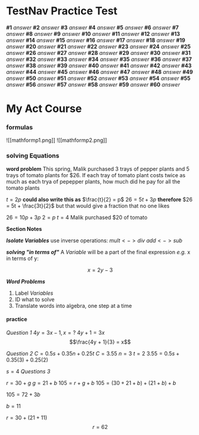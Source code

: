 # TestNav Practice Test

__#1__ _answer_ 
__#2__ _answer_ 
__#3__ _answer_ 
__#4__ _answer_ 
__#5__ _answer_ 
__#6__ _answer_ 
__#7__ _answer_ 
__#8__ _answer_ 
__#9__ _answer_ 
__#10__ _answer_ 
__#11__ _answer_ 
__#12__ _answer_ 
__#13__ _answer_ 
__#14__ _answer_ 
__#15__ _answer_ 
__#16__ _answer_ 
__#17__ _answer_ 
__#18__ _answer_ 
__#19__ _answer_ 
__#20__ _answer_ 
__#21__ _answer_ 
__#22__ _answer_ 
__#23__ _answer_ 
__#24__ _answer_ 
__#25__ _answer_ 
__#26__ _answer_ 
__#27__ _answer_ 
__#28__ _answer_ 
__#29__ _answer_ 
__#30__ _answer_ 
__#31__ _answer_ 
__#32__ _answer_ 
__#33__ _answer_ 
__#34__ _answer_ 
__#35__ _answer_ 
__#36__ _answer_ 
__#37__ _answer_ 
__#38__ _answer_ 
__#39__ _answer_ 
__#40__ _answer_ 
__#41__ _answer_ 
__#42__ _answer_ 
__#43__ _answer_ 
__#44__ _answer_ 
__#45__ _answer_ 
__#46__ _answer_ 
__#47__ _answer_ 
__#48__ _answer_ 
__#49__ _answer_ 
__#50__ _answer_ 
__#51__ _answer_ 
__#52__ _answer_ 
__#53__ _answer_ 
__#54__ _answer_ 
__#55__ _answer_ 
__#56__ _answer_ 
__#57__ _answer_ 
__#58__ _answer_ 
__#59__ _answer_ 
__#60__ _answer_ 

# My Act Course
### formulas
![[mathformp1.png]]
![[mathformp2.png]]

### solving Equations




__word problem__
This spring, Malik purchased 3 trays of pepper plants and 5 trays of tomato plants for $26. If each tray of tomato plant costs twice as much as each trya of pepepper plants, how much did he pay for all the tomato plants

$t =2p$ __could also write this as__ $\frac{t}{2} = p$
$26 = 5t+3p$ __therefore__ $26 = 5t + \frac{3t}{2}$ but that would give a fraction that no one likes

$26 = 10p+3p$
$2 = p$
$t = 4$
Malik purchased $20 of tomato

__Section Notes__ 

___Isolate Variables___
use inverse operations:
$mult <-> div$
$add <-> sub$


___solving "in terms of"___
A _Variable_ will be a part of the final expression
_e.g._ x in terms of y:

$$x = 2y-3$$


___Word Problems___
1) Label _Variables_
2) ID what to solve
3) Translate words into algebra, one step at a time 


#### practice

_Question 1_
$4y= 3x-1 , x=?$
$4y + 1 =3x$
$$\frac{4y + 1}{3} = x$$

_Question 2_
$C = 0.5s + 0.35n + 0.25t$
$C = 3.55$
$n = 3$
$t =2$
$3.55 = 0.5s + 0.35(3) + 0.25(2)$

$s = 4$
_Questions 3_

$r = 30 +g$
$g = 21 + b$
$105 = r + g + b$
$105 = (30 + 21+ b) + (21 + b) + b$

$105 = 72 + 3b$

$b = 11$

$r = 30 + (21 + 11)$
$$r = 62$$



